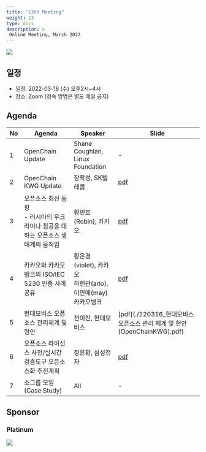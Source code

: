 ```yaml
---
title: "13th Meeting"
weight: 13
type: docs
description: >
 Online Meeting, March 2022
---
```


![](./20220316_kwg.png)

## 일정

* 일정: 2022-03-16 (수) 오후2시~4시
* 장소: Zoom (접속 방법은 별도 메일 공지)

## Agenda
| No | Agenda           | Speaker | Slide |
|----|-----------------|------|------|
| 1  | OpenChain Update  | 	Shane Coughlan, Linux Foundation | - |
| 2  | OpenChain KWG Update | 장학성, SK텔레콤 | [pdf](./OpenChain_Korea_update_20220316.pdf) |
| 3  | 오픈소스 최신 동향<br>- 러시아의 우크라이나 침공을 대하는 오픈소스 생태계의 움직임 | 황민호(Robin), 카카오 | [pdf](./StandWithUkraine-OpenSource-2022-03-16.pdf) |
| 4  | 카카오와 카카오뱅크의 ISO/IEC 5230 인증 사례 공유 | 황은경(violet), 카카오<br>하헌관(arlo), 이민애(may) 카카오뱅크 | [pdf](./카카오_ISO_IEC_5230_인증사례.pdf) |
| 5  | 현대모비스 오픈소스 관리체계 및 현안 | 전미진, 현대모비스 | [pdf](./220316_현대모비스 오픈소스 관리 체계 및 현안(OpenChainKWG).pdf) |
| 6  | 오픈소스 라이선스 사전/실시간 검증도구 오픈소스화 추진계획 | 정윤환, 삼성전자 | [pdf](./SOSHUB_오픈소스화%20추진계획_OpenChain%20KWG_게시_20220316.pdf) |
| 7  | 소그룹 모임 (Case Study) | All | - |

## Sponsor
### Platinum
![](./line_logo.png)

<!-- 
## Video
...

## Minutes
...

## Photo Gallery
... -->
